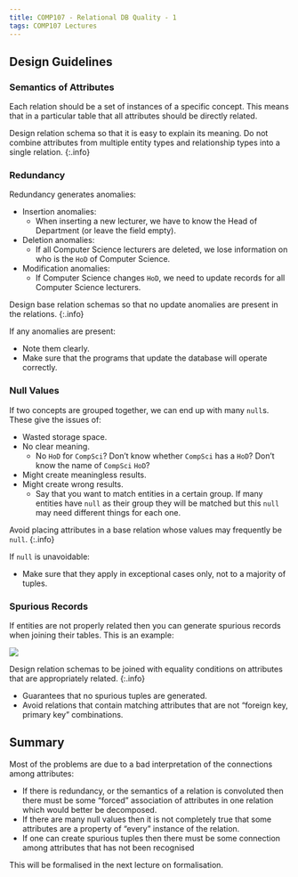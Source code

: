 ```yaml
---
title: COMP107 - Relational DB Quality - 1
tags: COMP107 Lectures
---
```

## Design Guidelines
### Semantics of Attributes
Each relation should be a set of instances of a specific concept. This means that in a particular table that all attributes should be directly related.

Design relation schema so that it is easy to explain its meaning. Do not combine attributes from multiple entity types and relationship types into a single relation.
{:.info}

### Redundancy
Redundancy generates anomalies:

* Insertion anomalies:
	* When inserting a new lecturer, we have to know the Head of Department (or leave the field empty).
* Deletion anomalies: 
	* If all Computer Science lecturers are deleted, we lose information on who is the `HoD` of Computer Science.
* Modification anomalies:
	* If Computer Science changes `HoD`, we need to update records for all Computer Science lecturers.

Design base relation schemas so that no update anomalies are present in the relations.
{:.info}

If any anomalies are present:

* Note them clearly.
* Make sure that the programs that update the database will operate correctly.

### Null Values
If two concepts are grouped together, we can end up with many `null`s. These give the issues of:

* Wasted storage space.
* No clear meaning.
	* No `HoD` for `CompSci`? Don’t know whether `CompSci` has a `HoD`? Don’t know the name of `CompSci` `HoD`?
* Might create meaningless results.
* Might create wrong results.
	* Say that you want to match entities in a certain group. If many entities have `null` as their group they will be matched but this `null` may need different things for each one.
	
Avoid placing attributes in a base relation whose values may frequently be `null`.
{:.info}

If `null` is unavoidable:

* Make sure that they apply in exceptional cases only, not to a majority of tuples.

### Spurious Records
If entities are not properly related then you can generate spurious records when joining their tables. This is an example:

![]({{site.baseurl}}/assets/comp107/lectures/2020-12-09-1-1.png)

Design relation schemas to be joined with equality conditions on attributes that are appropriately related.
{:.info}

* Guarantees that no spurious tuples are generated.
* Avoid relations that contain matching attributes that are not “foreign key, primary key” combinations.

## Summary
Most of the problems are due to a bad interpretation of the connections among attributes:

* If there is redundancy, or the semantics of a relation is convoluted then there must be some “forced” association of attributes in one relation which would better be decomposed.
* If there are many null values then it is not completely true that some attributes are a property of “every” instance of the relation.
* If one can create spurious tuples then there must be some connection among attributes that has not been recognised

This will be formalised in the next lecture on formalisation.